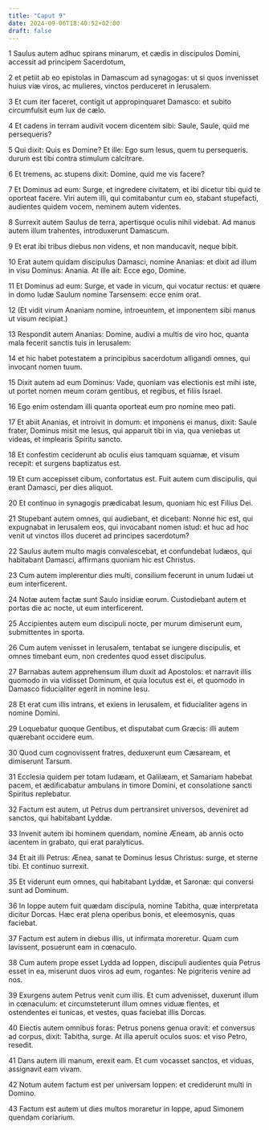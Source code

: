 ```yaml
---
title: "Caput 9"
date: 2024-09-06T18:40:52+02:00
draft: false
---
```




1 Saulus autem adhuc spirans minarum, et cædis in discipulos Domini, accessit ad principem Sacerdotum,

2 et petiit ab eo epistolas in Damascum ad synagogas: ut si quos invenisset huius viæ viros, ac mulieres, vinctos perduceret in Ierusalem.

3 Et cum iter faceret, contigit ut appropinquaret Damasco: et subito circumfulsit eum lux de cælo.

4 Et cadens in terram audivit vocem dicentem sibi: Saule, Saule, quid me persequeris?

5 Qui dixit: Quis es Domine? Et ille: Ego sum Iesus, quem tu persequeris. durum est tibi contra stimulum calcitrare.

6 Et tremens, ac stupens dixit: Domine, quid me vis facere?

7 Et Dominus ad eum: Surge, et ingredere civitatem, et ibi dicetur tibi quid te oporteat facere. Viri autem illi, qui comitabantur cum eo, stabant stupefacti, audientes quidem vocem, neminem autem videntes.

8 Surrexit autem Saulus de terra, apertisque oculis nihil videbat. Ad manus autem illum trahentes, introduxerunt Damascum.

9 Et erat ibi tribus diebus non videns, et non manducavit, neque bibit.

10 Erat autem quidam discipulus Damasci, nomine Ananias: et dixit ad illum in visu Dominus: Anania. At ille ait: Ecce ego, Domine.

11 Et Dominus ad eum: Surge, et vade in vicum, qui vocatur rectus: et quære in domo Iudæ Saulum nomine Tarsensem: ecce enim orat.

12 (Et vidit virum Ananiam nomine, introeuntem, et imponentem sibi manus ut visum recipiat.)

13 Respondit autem Ananias: Domine, audivi a multis de viro hoc, quanta mala fecerit sanctis tuis in Ierusalem:

14 et hic habet potestatem a principibus sacerdotum alligandi omnes, qui invocant nomen tuum.

15 Dixit autem ad eum Dominus: Vade, quoniam vas electionis est mihi iste, ut portet nomen meum coram gentibus, et regibus, et filiis Israel.

16 Ego enim ostendam illi quanta oporteat eum pro nomine meo pati.

17 Et abiit Ananias, et introivit in domum: et imponens ei manus, dixit: Saule frater, Dominus misit me Iesus, qui apparuit tibi in via, qua veniebas ut videas, et implearis Spiritu sancto.

18 Et confestim ceciderunt ab oculis eius tamquam squamæ, et visum recepit: et surgens baptizatus est.

19 Et cum accepisset cibum, confortatus est. Fuit autem cum discipulis, qui erant Damasci, per dies aliquot.

20 Et continuo in synagogis prædicabat Iesum, quoniam hic est Filius Dei.

21 Stupebant autem omnes, qui audiebant, et dicebant: Nonne hic est, qui expugnabat in Ierusalem eos, qui invocabant nomen istud: et huc ad hoc venit ut vinctos illos duceret ad principes sacerdotum?

22 Saulus autem multo magis convalescebat, et confundebat Iudæos, qui habitabant Damasci, affirmans quoniam hic est Christus.

23 Cum autem implerentur dies multi, consilium fecerunt in unum Iudæi ut eum interficerent.

24 Notæ autem factæ sunt Saulo insidiæ eorum. Custodiebant autem et portas die ac nocte, ut eum interficerent.

25 Accipientes autem eum discipuli nocte, per murum dimiserunt eum, submittentes in sporta.

26 Cum autem venisset in Ierusalem, tentabat se iungere discipulis, et omnes timebant eum, non credentes quod esset discipulus.

27 Barnabas autem apprehensum illum duxit ad Apostolos: et narravit illis quomodo in via vidisset Dominum, et quia locutus est ei, et quomodo in Damasco fiducialiter egerit in nomine Iesu.

28 Et erat cum illis intrans, et exiens in Ierusalem, et fiducialiter agens in nomine Domini.

29 Loquebatur quoque Gentibus, et disputabat cum Græcis: illi autem quærebant occidere eum.

30 Quod cum cognovissent fratres, deduxerunt eum Cæsaream, et dimiserunt Tarsum.

31 Ecclesia quidem per totam Iudæam, et Galilæam, et Samariam habebat pacem, et ædificabatur ambulans in timore Domini, et consolatione sancti Spiritus replebatur.

32 Factum est autem, ut Petrus dum pertransiret universos, deveniret ad sanctos, qui habitabant Lyddæ.

33 Invenit autem ibi hominem quendam, nomine Æneam, ab annis octo iacentem in grabato, qui erat paralyticus.

34 Et ait illi Petrus: Ænea, sanat te Dominus Iesus Christus: surge, et sterne tibi. Et continuo surrexit.

35 Et viderunt eum omnes, qui habitabant Lyddæ, et Saronæ: qui conversi sunt ad Dominum.

36 In Ioppe autem fuit quædam discipula, nomine Tabitha, quæ interpretata dicitur Dorcas. Hæc erat plena operibus bonis, et eleemosynis, quas faciebat.

37 Factum est autem in diebus illis, ut infirmata moreretur. Quam cum lavissent, posuerunt eam in cœnaculo.

38 Cum autem prope esset Lydda ad Ioppen, discipuli audientes quia Petrus esset in ea, miserunt duos viros ad eum, rogantes: Ne pigriteris venire ad nos.

39 Exurgens autem Petrus venit cum illis. Et cum advenisset, duxerunt illum in cœnaculum: et circumsteterunt illum omnes viduæ flentes, et ostendentes ei tunicas, et vestes, quas faciebat illis Dorcas.

40 Eiectis autem omnibus foras: Petrus ponens genua oravit: et conversus ad corpus, dixit: Tabitha, surge. At illa aperuit oculos suos: et viso Petro, resedit.

41 Dans autem illi manum, erexit eam. Et cum vocasset sanctos, et viduas, assignavit eam vivam.

42 Notum autem factum est per universam Ioppen: et crediderunt multi in Domino.

43 Factum est autem ut dies multos moraretur in Ioppe, apud Simonem quendam coriarium.

